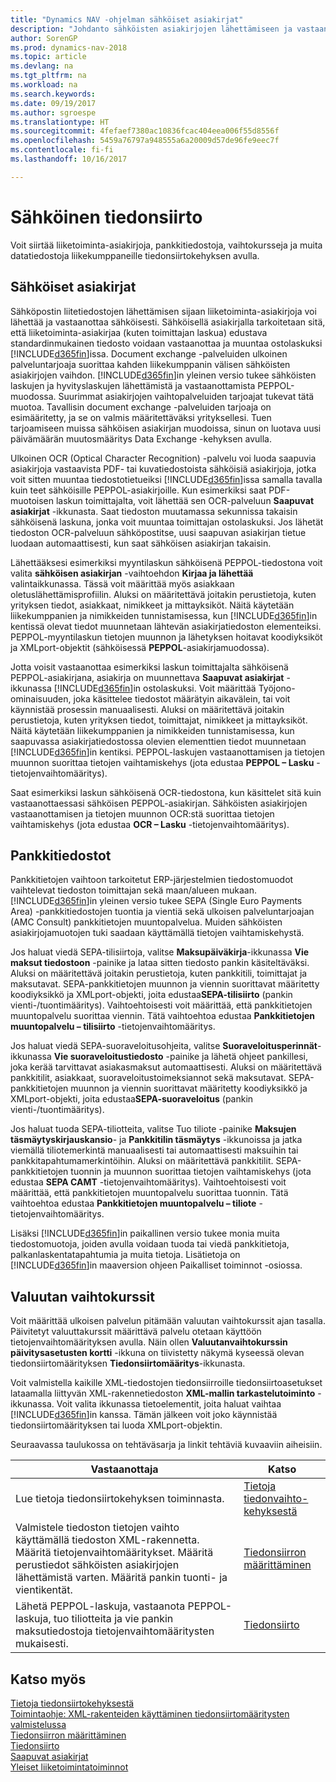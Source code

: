 ```yaml
---
title: "Dynamics NAV -ohjelman sähköiset asiakirjat"
description: "Johdanto sähköisten asiakirjojen lähettämiseen ja vastaanottamiseen [!INCLUDE[d365fin](includes/d365fin_md.md)]issa."
author: SorenGP
ms.prod: dynamics-nav-2018
ms.topic: article
ms.devlang: na
ms.tgt_pltfrm: na
ms.workload: na
ms.search.keywords: 
ms.date: 09/19/2017
ms.author: sgroespe
ms.translationtype: HT
ms.sourcegitcommit: 4fefaef7380ac10836fcac404eea006f55d8556f
ms.openlocfilehash: 5459a76797a948555a6a20009d57de96fe9eec7f
ms.contentlocale: fi-fi
ms.lasthandoff: 10/16/2017

---
```

# <a name="exchanging-data-electronically"></a>Sähköinen tiedonsiirto
Voit siirtää liiketoiminta-asiakirjoja, pankkitiedostoja, vaihtokursseja ja muita datatiedostoja liikekumppaneille tiedonsiirtokehyksen avulla.

## <a name="electronic-documents"></a>Sähköiset asiakirjat
Sähköpostin liitetiedostojen lähettämisen sijaan liiketoiminta-asiakirjoja voi lähettää ja vastaanottaa sähköisesti. Sähköisellä asiakirjalla tarkoitetaan sitä, että liiketoiminta-asiakirjaa (kuten toimittajan laskua) edustava standardinmukainen tiedosto voidaan vastaanottaa ja muuntaa ostolaskuksi [!INCLUDE[d365fin](includes/d365fin_md.md)]issa. Document exchange -palveluiden ulkoinen palveluntarjoaja suorittaa kahden liikekumppanin välisen sähköisten asiakirjojen vaihdon. [!INCLUDE[d365fin](includes/d365fin_md.md)]in yleinen versio tukee sähköisten laskujen ja hyvityslaskujen lähettämistä ja vastaanottamista PEPPOL-muodossa. Suurimmat asiakirjojen vaihtopalveluiden tarjoajat tukevat tätä muotoa. Tavallisin document exchange -palveluiden tarjoaja on esimääritetty, ja se on valmis määritettäväksi yrityksellesi. Tuen tarjoamiseen muissa sähköisen asiakirjan muodoissa, sinun on luotava uusi päivämäärän muutosmääritys Data Exchange -kehyksen avulla.  

Ulkoinen OCR (Optical Character Recognition) -palvelu voi luoda saapuvia asiakirjoja vastaavista PDF- tai kuvatiedostoista sähköisiä asiakirjoja, jotka voit sitten muuntaa tiedostotietueiksi [!INCLUDE[d365fin](includes/d365fin_md.md)]issa samalla tavalla kuin teet sähköisille PEPPOL-asiakirjoille. Kun esimerkiksi saat PDF-muotoisen laskun toimittajalta, voit lähettää sen OCR-palveluun **Saapuvat asiakirjat** -ikkunasta. Saat tiedoston muutamassa sekunnissa takaisin sähköisenä laskuna, jonka voit muuntaa toimittajan ostolaskuksi. Jos lähetät tiedoston OCR-palveluun sähköpostitse, uusi saapuvan asiakirjan tietue luodaan automaattisesti, kun saat sähköisen asiakirjan takaisin.  

Lähettääksesi esimerkiksi myyntilaskun sähköisenä PEPPOL-tiedostona voit valita **sähköisen asiakirjan** -vaihtoehdon **Kirjaa ja lähettää** valintaikkunassa. Tässä voit määrittää myös asiakkaan oletuslähettämisprofiilin. Aluksi on määritettävä joitakin perustietoja, kuten yrityksen tiedot, asiakkaat, nimikkeet ja mittayksiköt. Näitä käytetään liikekumppanien ja nimikkeiden tunnistamisessa, kun [!INCLUDE[d365fin](includes/d365fin_md.md)]in kentissä olevat tiedot muunnetaan lähtevän asiakirjatiedoston elementeiksi. PEPPOL-myyntilaskun tietojen muunnon ja lähetyksen hoitavat koodiyksiköt ja XMLport-objektit (sähköisessä **PEPPOL**-asiakirjamuodossa).  

Jotta voisit vastaanottaa esimerkiksi laskun toimittajalta sähköisenä PEPPOL-asiakirjana, asiakirja on muunnettava **Saapuvat asiakirjat** -ikkunassa [!INCLUDE[d365fin](includes/d365fin_md.md)]in ostolaskuksi. Voit määrittää Työjono-ominaisuuden, joka käsittelee tiedostot määrätyin aikavälein, tai voit käynnistää prosessin manuaalisesti. Aluksi on määritettävä joitakin perustietoja, kuten yrityksen tiedot, toimittajat, nimikkeet ja mittayksiköt. Näitä käytetään liikekumppanien ja nimikkeiden tunnistamisessa, kun saapuvassa asiakirjatiedostossa olevien elementtien tiedot muunnetaan [!INCLUDE[d365fin](includes/d365fin_md.md)]in kentiksi. PEPPOL-laskujen vastaanottamisen ja tietojen muunnon suorittaa tietojen vaihtamiskehys (jota edustaa **PEPPOL – Lasku** -tietojenvaihtomääritys).  

 Saat esimerkiksi laskun sähköisenä OCR-tiedostona, kun käsittelet sitä kuin vastaanottaessasi sähköisen PEPPOL-asiakirjan. Sähköisten asiakirjojen vastaanottamisen ja tietojen muunnon OCR:stä suorittaa tietojen vaihtamiskehys (jota edustaa **OCR – Lasku** -tietojenvaihtomääritys).  

## <a name="bank-files"></a>Pankkitiedostot  
 Pankkitietojen vaihtoon tarkoitetut ERP-järjestelmien tiedostomuodot vaihtelevat tiedoston toimittajan sekä maan/alueen mukaan. [!INCLUDE[d365fin](includes/d365fin_md.md)]in yleinen versio tukee SEPA (Single Euro Payments Area) -pankkitiedostojen tuontia ja vientiä sekä ulkoisen palveluntarjoajan (AMC Consult) pankkitietojen muuntopalvelua. Muiden sähköisten asiakirjojamuotojen tuki saadaan käyttämällä tietojen vaihtamiskehystä.  

Jos haluat viedä SEPA-tilisiirtoja, valitse **Maksupäiväkirja**-ikkunassa **Vie maksut tiedostoon** -painike ja lataa sitten tiedosto pankin käsiteltäväksi. Aluksi on määritettävä joitakin perustietoja, kuten pankkitili, toimittajat ja maksutavat. SEPA-pankkitietojen muunnon ja viennin suorittavat määritetty koodiyksikkö ja XMLport-objekti, joita edustaa**SEPA-tilisiirto** (pankin vienti-/tuontimääritys). Vaihtoehtoisesti voit määrittää, että pankkitietojen muuntopalvelu suorittaa viennin. Tätä vaihtoehtoa edustaa **Pankkitietojen muuntopalvelu – tilisiirto** -tietojenvaihtomääritys.  

Jos haluat viedä SEPA-suoraveloitusohjeita, valitse **Suoraveloitusperinnät**-ikkunassa **Vie suoraveloitustiedosto** -painike ja lähetä ohjeet pankillesi, joka kerää tarvittavat asiakasmaksut automaattisesti. Aluksi on määritettävä pankkitilit, asiakkaat, suoraveloitustoimeksiannot sekä maksutavat. SEPA-pankkitietojen muunnon ja viennin suorittavat määritetty koodiyksikkö ja XMLport-objekti, joita edustaa**SEPA-suoraveloitus** (pankin vienti-/tuontimääritys).  

Jos haluat tuoda SEPA-tiliotteita, valitse Tuo tiliote -painike **Maksujen täsmäytyskirjauskansio**- ja **Pankkitilin täsmäytys** -ikkunoissa ja jatka viemällä tiliotemerkintä manuaalisesti tai automaattisesti maksuihin tai pankkitapahtumamerkintöihin. Aluksi on määritettävä pankkitilit. SEPA-pankkitietojen tuonnin ja muunnon suorittaa tietojen vaihtamiskehys (jota edustaa **SEPA CAMT** -tietojenvaihtomääritys). Vaihtoehtoisesti voit määrittää, että pankkitietojen muuntopalvelu suorittaa tuonnin. Tätä vaihtoehtoa edustaa **Pankkitietojen muuntopalvelu – tiliote** -tietojenvaihtomääritys.  

 Lisäksi [!INCLUDE[d365fin](includes/d365fin_md.md)]in paikallinen versio tukee monia muita tiedostomuotoja, joiden avulla voidaan tuoda tai viedä pankkitietoja, palkanlaskentatapahtumia ja muita tietoja. Lisätietoja on [!INCLUDE[d365fin](includes/d365fin_md.md)]in maaversion ohjeen Paikalliset toiminnot -osiossa.  

## <a name="currency-exchange-rates"></a>Valuutan vaihtokurssit  
Voit määrittää ulkoisen palvelun pitämään valuutan vaihtokurssit ajan tasalla. Päivitetyt valuuttakurssit määrittävä palvelu otetaan käyttöön tietojenvaihtomäärityksen avulla. Näin ollen **Valuutanvaihtokurssin päivitysasetusten kortti** -ikkuna on tiivistetty näkymä kyseessä olevan tiedonsiirtomäärityksen **Tiedonsiirtomääritys**-ikkunasta.  

Voit valmistella kaikille XML-tiedostojen tiedonsiirroille tiedonsiirtoasetukset lataamalla liittyvän XML-rakennetiedoston **XML-mallin tarkastelutoiminto** -ikkunassa. Voit valita ikkunassa tietoelementit, joita haluat vaihtaa [!INCLUDE[d365fin](includes/d365fin_md.md)]in kanssa. Tämän jälkeen voit joko käynnistää tiedonsiirtomäärityksen tai luoda XMLport-objektin.  

Seuraavassa taulukossa on tehtäväsarja ja linkit tehtäviä kuvaaviin aiheisiin.  

|Vastaanottaja|Katso|  
|--------|---------|  
|Lue tietoja tiedonsiirtokehyksen toiminnasta.|[Tietoja tiedonvaihto-kehyksestä](across-about-the-data-exchange-framework.md)|  
|Valmistele tiedoston tietojen vaihto käyttämällä tiedoston XML-rakennetta. Määritä tietojenvaihtomääritykset. Määritä perustiedot sähköisten asiakirjojen lähettämistä varten. Määritä pankin tuonti- ja vientikentät.|[Tiedonsiirron määrittäminen](across-set-up-data-exchange.md)|  
|Lähetä PEPPOL-laskuja, vastaanota PEPPOL-laskuja, tuo tiliotteita ja vie pankin maksutiedostoja tietojenvaihtomääritysten mukaisesti.|[Tiedonsiirto](across-exchange-data.md)|  

## <a name="see-also"></a>Katso myös  
[Tietoja tiedonsiirtokehyksestä](across-about-the-data-exchange-framework.md)  
[Toimintaohje: XML-rakenteiden käyttäminen tiedonsiirtomääritysten valmistelussa](across-how-to-use-xml-schemas-to-prepare-data-exchange-definitions.md)  
[Tiedonsiirron määrittäminen](across-set-up-data-exchange.md)  
[Tiedonsiirto](across-exchange-data.md)  
[Saapuvat asiakirjat](across-income-documents.md)  
[Yleiset liiketoimintatoiminnot](ui-across-business-areas.md)

